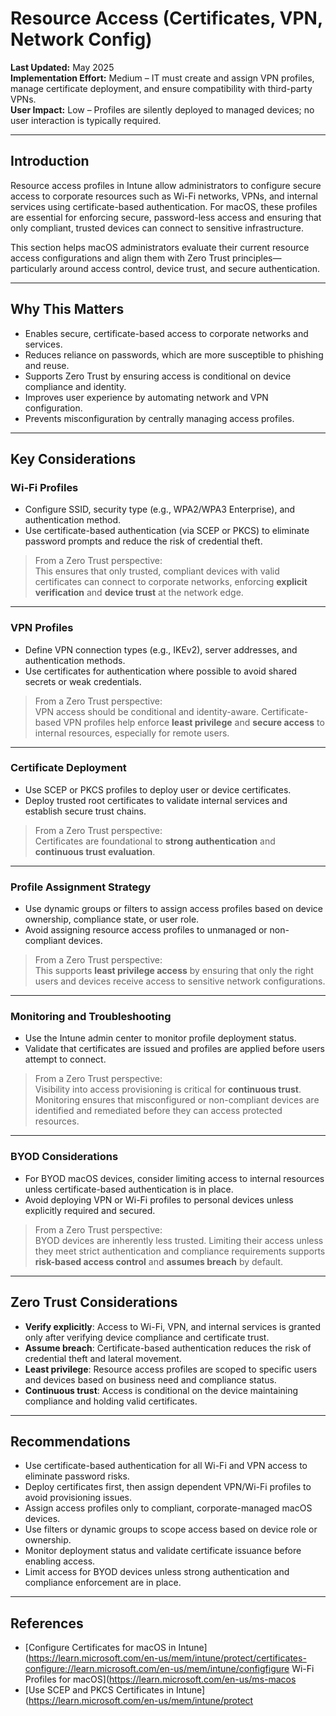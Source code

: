 # Resource Access (Certificates, VPN, Network Config)

**Last Updated:** May 2025  
**Implementation Effort:** Medium – IT must create and assign VPN profiles, manage certificate deployment, and ensure compatibility with third-party VPNs.  
**User Impact:** Low – Profiles are silently deployed to managed devices; no user interaction is typically required.

---

## Introduction

Resource access profiles in Intune allow administrators to configure secure access to corporate resources such as Wi-Fi networks, VPNs, and internal services using certificate-based authentication. For macOS, these profiles are essential for enforcing secure, password-less access and ensuring that only compliant, trusted devices can connect to sensitive infrastructure.

This section helps macOS administrators evaluate their current resource access configurations and align them with Zero Trust principles—particularly around access control, device trust, and secure authentication.

---

## Why This Matters

- Enables secure, certificate-based access to corporate networks and services.
- Reduces reliance on passwords, which are more susceptible to phishing and reuse.
- Supports Zero Trust by ensuring access is conditional on device compliance and identity.
- Improves user experience by automating network and VPN configuration.
- Prevents misconfiguration by centrally managing access profiles.

---

## Key Considerations

### Wi-Fi Profiles

- Configure SSID, security type (e.g., WPA2/WPA3 Enterprise), and authentication method.
- Use certificate-based authentication (via SCEP or PKCS) to eliminate password prompts and reduce the risk of credential theft.

> From a Zero Trust perspective:  
> This ensures that only trusted, compliant devices with valid certificates can connect to corporate networks, enforcing **explicit verification** and **device trust** at the network edge.

---

### VPN Profiles

- Define VPN connection types (e.g., IKEv2), server addresses, and authentication methods.
- Use certificates for authentication where possible to avoid shared secrets or weak credentials.

> From a Zero Trust perspective:  
> VPN access should be conditional and identity-aware. Certificate-based VPN profiles help enforce **least privilege** and **secure access** to internal resources, especially for remote users.

---

### Certificate Deployment

- Use SCEP or PKCS profiles to deploy user or device certificates.
- Deploy trusted root certificates to validate internal services and establish secure trust chains.

> From a Zero Trust perspective:  
> Certificates are foundational to **strong authentication** and **continuous trust evaluation**.

---

### Profile Assignment Strategy

- Use dynamic groups or filters to assign access profiles based on device ownership, compliance state, or user role.
- Avoid assigning resource access profiles to unmanaged or non-compliant devices.

> From a Zero Trust perspective:  
> This supports **least privilege access** by ensuring that only the right users and devices receive access to sensitive network configurations.

---

### Monitoring and Troubleshooting

- Use the Intune admin center to monitor profile deployment status.
- Validate that certificates are issued and profiles are applied before users attempt to connect.

> From a Zero Trust perspective:  
> Visibility into access provisioning is critical for **continuous trust**. Monitoring ensures that misconfigured or non-compliant devices are identified and remediated before they can access protected resources.

---

### BYOD Considerations

- For BYOD macOS devices, consider limiting access to internal resources unless certificate-based authentication is in place.
- Avoid deploying VPN or Wi-Fi profiles to personal devices unless explicitly required and secured.

> From a Zero Trust perspective:  
> BYOD devices are inherently less trusted. Limiting their access unless they meet strict authentication and compliance requirements supports **risk-based access control** and **assumes breach** by default.

---

## Zero Trust Considerations

- **Verify explicitly**: Access to Wi-Fi, VPN, and internal services is granted only after verifying device compliance and certificate trust.  
- **Assume breach**: Certificate-based authentication reduces the risk of credential theft and lateral movement.  
- **Least privilege**: Resource access profiles are scoped to specific users and devices based on business need and compliance status.  
- **Continuous trust**: Access is conditional on the device maintaining compliance and holding valid certificates.  

---

## Recommendations

- Use certificate-based authentication for all Wi-Fi and VPN access to eliminate password risks.  
- Deploy certificates first, then assign dependent VPN/Wi-Fi profiles to avoid provisioning issues.  
- Assign access profiles only to compliant, corporate-managed macOS devices.  
- Use filters or dynamic groups to scope access based on device role or ownership.  
- Monitor deployment status and validate certificate issuance before enabling access.  
- Limit access for BYOD devices unless strong authentication and compliance enforcement are in place.  

---

## References

- [Configure Certificates for macOS in Intune](https://learn.microsoft.com/en-us/mem/intune/protect/certificates-configure://learn.microsoft.com/en-us/mem/intune/configfigure Wi-Fi Profiles for macOS](https://learn.microsoft.com/en-us/ms-macos  
- [Use SCEP and PKCS Certificates in Intune](https://learn.microsoft.com/en-us/mem/intune/protect